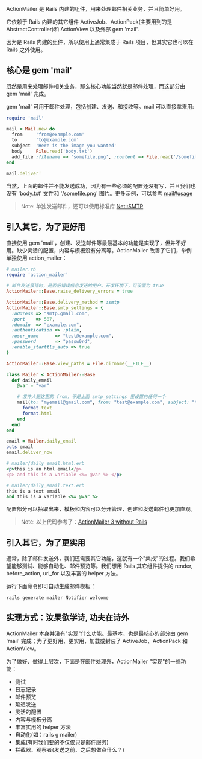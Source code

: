 ActionMailer 是 Rails 内建的组件，用来处理邮件相关业务，并且简单好用。

它依赖于 Rails 内建的其它组件 ActiveJob、ActionPack(主要用到的是 AbstractController)和 ActionView 以及外部 gem 'mail'.

因为是 Rails 内建的组件，所以使用上通常集成于 Rails 项目，但其实它也可以在 Rails 之外使用。

## 核心是 gem 'mail'

既然是用来处理邮件相关业务，那么核心功能当然就是邮件处理，而这部分由 gem 'mail' 完成。

gem 'mail' 可用于邮件处理，包括创建、发送、和接收等。mail 可以直接拿来用:

```ruby
require 'mail'

mail = Mail.new do
  from     'from@example.com'
  to       'to@example.com'
  subject  'Here is the image you wanted'
  body     File.read('body.txt')
  add_file :filename => 'somefile.png', :content => File.read('/somefile.png')
end

mail.deliver!
```

当然，上面的邮件并不能发送成功，因为有一些必须的配置还没有写，并且我们也没有 'body.txt' 文件和 '/somefile.png' 图片。更多示例，可以参考 [mail#usage](https://github.com/mikel/mail#usage)

> Note: 单独发送邮件，还可以使用标准库 [Net::SMTP](http://ruby-doc.org/stdlib-2.1.2/libdoc/net/smtp/rdoc/Net/SMTP.html)

## 引入其它，为了更好用

直接使用 gem 'mail'，创建、发送邮件等最最基本的功能是实现了，但并不好用。缺少灵活的配置，内容与模板没有分离等。ActionMailer 改善了它们，举例单独使用 action_mailer：

```ruby
# mailer.rb
require 'action_mailer'

# 邮件发送报错时，是否把错误信息发送给用户。开发环境下，可设置为 true
ActionMailer::Base.raise_delivery_errors = true

ActionMailer::Base.delivery_method = :smtp
ActionMailer::Base.smtp_settings = {
  :address => "smtp.gmail.com",
  :port    => 587,
  :domain  => "example.com",
  :authentication => :plain,
  :user_name      => "test@example.com",
  :password       => "passw0rd",
  :enable_starttls_auto => true
}

ActionMailer::Base.view_paths = File.dirname(__FILE__)

class Mailer < ActionMailer::Base
  def daily_email
    @var = "var"

    # 发件人是这里的 from，不是上面 smtp_settings 里设置的任何一个
    mail(to: "myemail@gmail.com", from: "test@example.com", subject: "testing mail") do |format|
      format.text
      format.html
    end
  end
end

email = Mailer.daily_email
puts email
email.deliver_now
```

```ruby
# mailer/daily_email.html.erb
<p>this is an html email</p>
<p> and this is a variable <%= @var %> </p>
```

```ruby
# mailer/daily_email.text.erb
this is a text email
and this is a variable <%= @var %>
```

配置部分可以抽取出来，模板和内容可以分开管理，创建和发送邮件也更加直观。

> Note: 以上代码参考了：[ActionMailer 3 without Rails](http://stackoverflow.com/questions/4951310/actionmailer-3-without-rails)

## 引入其它，为了更实用

通常，除了邮件发送外，我们还需要其它功能，这就有一个"集成"的过程。我们希望能够测试、能够自动化、邮件预览等。我们想用 Rails 其它组件提供的 render, before_action, url_for 以及丰富的 helper 方法。

运行下面命令即可自动生成邮件模板：

`rails generate mailer Notifier welcome`

## 实现方式：汝果欲学诗, 功夫在诗外

ActionMailer 本身并没有"实现"什么功能。最基本，也是最核心的部分由 gem 'mail' 完成；为了更好用、更实用，加载或封装了 ActiveJob、ActionPack 和 ActionView。

为了做好、做得上层次，下面是在邮件处理外，ActionMailer "实现"的一些功能：

- 测试
- 日志记录
- 邮件预览
- 延迟发送
- 灵活的配置
- 内容与模板分离
- 丰富实用的 helper 方法
- 自动化(如：rails g mailer)
- 集成(有时我们要的不仅仅只是邮件服务)
- 拦截器、观察者(发送之前、之后想做点什么？)
